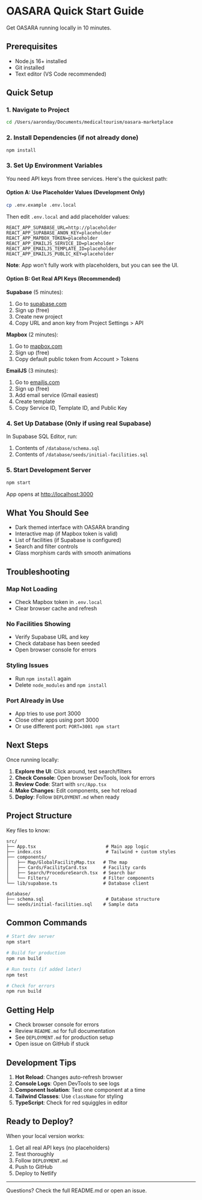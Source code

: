 # OASARA Quick Start Guide

Get OASARA running locally in 10 minutes.

## Prerequisites

- Node.js 16+ installed
- Git installed
- Text editor (VS Code recommended)

## Quick Setup

### 1. Navigate to Project

```bash
cd /Users/aaronday/Documents/medicaltourism/oasara-marketplace
```

### 2. Install Dependencies (if not already done)

```bash
npm install
```

### 3. Set Up Environment Variables

You need API keys from three services. Here's the quickest path:

#### Option A: Use Placeholder Values (Development Only)

```bash
cp .env.example .env.local
```

Then edit `.env.local` and add placeholder values:

```
REACT_APP_SUPABASE_URL=http://placeholder
REACT_APP_SUPABASE_ANON_KEY=placeholder
REACT_APP_MAPBOX_TOKEN=placeholder
REACT_APP_EMAILJS_SERVICE_ID=placeholder
REACT_APP_EMAILJS_TEMPLATE_ID=placeholder
REACT_APP_EMAILJS_PUBLIC_KEY=placeholder
```

**Note**: App won't fully work with placeholders, but you can see the UI.

#### Option B: Get Real API Keys (Recommended)

**Supabase** (5 minutes):
1. Go to [supabase.com](https://supabase.com)
2. Sign up (free)
3. Create new project
4. Copy URL and anon key from Project Settings > API

**Mapbox** (2 minutes):
1. Go to [mapbox.com](https://mapbox.com)
2. Sign up (free)
3. Copy default public token from Account > Tokens

**EmailJS** (3 minutes):
1. Go to [emailjs.com](https://emailjs.com)
2. Sign up (free)
3. Add email service (Gmail easiest)
4. Create template
5. Copy Service ID, Template ID, and Public Key

### 4. Set Up Database (Only if using real Supabase)

In Supabase SQL Editor, run:

1. Contents of `/database/schema.sql`
2. Contents of `/database/seeds/initial-facilities.sql`

### 5. Start Development Server

```bash
npm start
```

App opens at [http://localhost:3000](http://localhost:3000)

## What You Should See

- Dark themed interface with OASARA branding
- Interactive map (if Mapbox token is valid)
- List of facilities (if Supabase is configured)
- Search and filter controls
- Glass morphism cards with smooth animations

## Troubleshooting

### Map Not Loading
- Check Mapbox token in `.env.local`
- Clear browser cache and refresh

### No Facilities Showing
- Verify Supabase URL and key
- Check database has been seeded
- Open browser console for errors

### Styling Issues
- Run `npm install` again
- Delete `node_modules` and `npm install`

### Port Already in Use
- App tries to use port 3000
- Close other apps using port 3000
- Or use different port: `PORT=3001 npm start`

## Next Steps

Once running locally:

1. **Explore the UI**: Click around, test search/filters
2. **Check Console**: Open browser DevTools, look for errors
3. **Review Code**: Start with `src/App.tsx`
4. **Make Changes**: Edit components, see hot reload
5. **Deploy**: Follow `DEPLOYMENT.md` when ready

## Project Structure

Key files to know:

```
src/
├── App.tsx                          # Main app logic
├── index.css                        # Tailwind + custom styles
├── components/
│   ├── Map/GlobalFacilityMap.tsx   # The map
│   ├── Cards/FacilityCard.tsx      # Facility cards
│   ├── Search/ProcedureSearch.tsx  # Search bar
│   └── Filters/                    # Filter components
└── lib/supabase.ts                 # Database client

database/
├── schema.sql                       # Database structure
└── seeds/initial-facilities.sql    # Sample data
```

## Common Commands

```bash
# Start dev server
npm start

# Build for production
npm run build

# Run tests (if added later)
npm test

# Check for errors
npm run build
```

## Getting Help

- Check browser console for errors
- Review `README.md` for full documentation
- See `DEPLOYMENT.md` for production setup
- Open issue on GitHub if stuck

## Development Tips

1. **Hot Reload**: Changes auto-refresh browser
2. **Console Logs**: Open DevTools to see logs
3. **Component Isolation**: Test one component at a time
4. **Tailwind Classes**: Use `className` for styling
5. **TypeScript**: Check for red squiggles in editor

## Ready to Deploy?

When your local version works:

1. Get all real API keys (no placeholders)
2. Test thoroughly
3. Follow `DEPLOYMENT.md`
4. Push to GitHub
5. Deploy to Netlify

---

Questions? Check the full README.md or open an issue.
